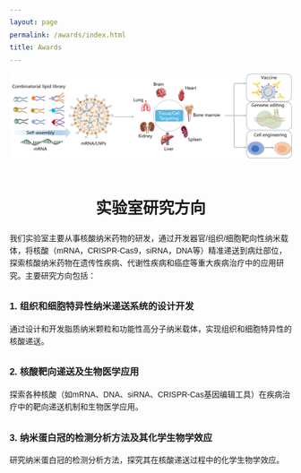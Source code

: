 ```yaml
---
layout: page
permalink: /awards/index.html
title: Awards
---
```

<head>
    <meta charset="UTF-8">
    <meta name="viewport" content="width=device-width, initial-scale=1.0">
    <title>实验室研究方向</title>
    <style>
        body {
            font-family: Arial, sans-serif;
            margin: 20px;
            line-height: 1.6;
        }
        .research-section {
            max-width: 800px;
            margin: 0 auto;
        }
        h1 {
            text-align: center;
        }
        .research-direction {
            margin-bottom: 30px;
        }
        .research-direction h2 {
            color: #007bff;
        }
        .research-direction ul {
            list-style-type: disc;
            padding-left: 20px;
        }
    </style>
</head>
<div>
<img src="images/lnp-sc.jpg">
</div>
<br>
<body>
    <div class="research-section">
        <h1>实验室研究方向</h1>
        <div class="research-direction">
        <p>我们实验室主要从事核酸纳米药物的研发，通过开发器官/组织/细胞靶向性纳米载体，将核酸（mRNA，CRISPR-Cas9，siRNA，DNA等）精准递送到病灶部位，探索核酸纳米药物在遗传性疾病、代谢性疾病和癌症等重大疾病治疗中的应用研究。主要研究方向包括：</p>
        </div>
        <div class="research-direction">
            <h3>1. 组织和细胞特异性纳米递送系统的设计开发</h3>
            <p>通过设计和开发脂质纳米颗粒和功能性高分子纳米载体，实现组织和细胞特异性的核酸递送。</p>
        </div>
        <div class="research-direction">
            <h3>2. 核酸靶向递送及生物医学应用</h3>
            <p>探索各种核酸（如mRNA、DNA、siRNA、CRISPR-Cas基因编辑工具）在疾病治疗中的靶向递送机制和生物医学应用。</p>
        </div>
        <div class="research-direction">
            <h3>3. 纳米蛋白冠的检测分析方法及其化学生物学效应</h3>
            <p>研究纳米蛋白冠的检测分析方法，探究其在核酸递送过程中的化学生物学效应。</p>
        </div>
    </div>
</body>

